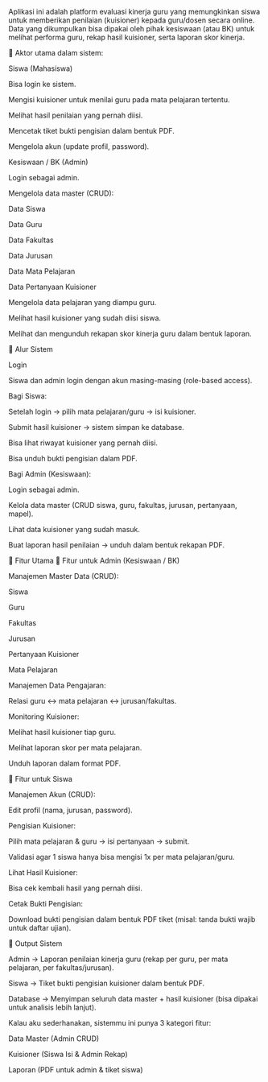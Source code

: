 Aplikasi ini adalah platform evaluasi kinerja guru yang memungkinkan siswa untuk memberikan penilaian (kuisioner) kepada guru/dosen secara online.
Data yang dikumpulkan bisa dipakai oleh pihak kesiswaan (atau BK) untuk melihat performa guru, rekap hasil kuisioner, serta laporan skor kinerja.

🔑 Aktor utama dalam sistem:

Siswa (Mahasiswa)

Bisa login ke sistem.

Mengisi kuisioner untuk menilai guru pada mata pelajaran tertentu.

Melihat hasil penilaian yang pernah diisi.

Mencetak tiket bukti pengisian dalam bentuk PDF.

Mengelola akun (update profil, password).

Kesiswaan / BK (Admin)

Login sebagai admin.

Mengelola data master (CRUD):

Data Siswa

Data Guru

Data Fakultas

Data Jurusan

Data Mata Pelajaran

Data Pertanyaan Kuisioner

Mengelola data pelajaran yang diampu guru.

Melihat hasil kuisioner yang sudah diisi siswa.

Melihat dan mengunduh rekapan skor kinerja guru dalam bentuk laporan.

📌 Alur Sistem

Login

Siswa dan admin login dengan akun masing-masing (role-based access).

Bagi Siswa:

Setelah login → pilih mata pelajaran/guru → isi kuisioner.

Submit hasil kuisioner → sistem simpan ke database.

Bisa lihat riwayat kuisioner yang pernah diisi.

Bisa unduh bukti pengisian dalam PDF.

Bagi Admin (Kesiswaan):

Login sebagai admin.

Kelola data master (CRUD siswa, guru, fakultas, jurusan, pertanyaan, mapel).

Lihat data kuisioner yang sudah masuk.

Buat laporan hasil penilaian → unduh dalam bentuk rekapan PDF.

📌 Fitur Utama
🔹 Fitur untuk Admin (Kesiswaan / BK)

Manajemen Master Data (CRUD):

Siswa

Guru

Fakultas

Jurusan

Pertanyaan Kuisioner

Mata Pelajaran

Manajemen Data Pengajaran:

Relasi guru ↔ mata pelajaran ↔ jurusan/fakultas.

Monitoring Kuisioner:

Melihat hasil kuisioner tiap guru.

Melihat laporan skor per mata pelajaran.

Unduh laporan dalam format PDF.

🔹 Fitur untuk Siswa

Manajemen Akun (CRUD):

Edit profil (nama, jurusan, password).

Pengisian Kuisioner:

Pilih mata pelajaran & guru → isi pertanyaan → submit.

Validasi agar 1 siswa hanya bisa mengisi 1x per mata pelajaran/guru.

Lihat Hasil Kuisioner:

Bisa cek kembali hasil yang pernah diisi.

Cetak Bukti Pengisian:

Download bukti pengisian dalam bentuk PDF tiket (misal: tanda bukti wajib untuk daftar ujian).

📌 Output Sistem

Admin → Laporan penilaian kinerja guru (rekap per guru, per mata pelajaran, per fakultas/jurusan).

Siswa → Tiket bukti pengisian kuisioner dalam bentuk PDF.

Database → Menyimpan seluruh data master + hasil kuisioner (bisa dipakai untuk analisis lebih lanjut).

Kalau aku sederhanakan, sistemmu ini punya 3 kategori fitur:

Data Master (Admin CRUD)

Kuisioner (Siswa Isi & Admin Rekap)

Laporan (PDF untuk admin & tiket siswa)